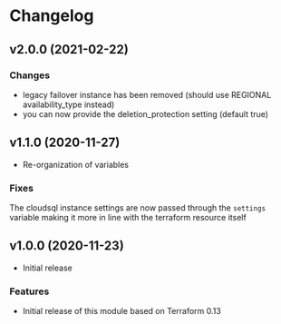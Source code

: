 # Changelog

## v2.0.0 (2021-02-22)

### Changes

* legacy failover instance has been removed (should use REGIONAL availability_type instead)
* you can now provide the deletion_protection setting (default true)

## v1.1.0 (2020-11-27)

* Re-organization of variables

### Fixes

The cloudsql instance settings are now passed through the `settings` variable making it more in line with the terraform resource itself

## v1.0.0 (2020-11-23)

* Initial release

### Features

* Initial release of this module based on Terraform 0.13

